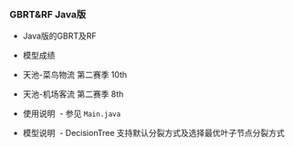 ### GBRT&RF Java版

- Java版的GBRT及RF

- 模型成绩
 - 天池-菜鸟物流 第二赛季 10th
 - 天池-机场客流 第二赛季 8th
  
- 使用说明
  - 参见 `Main.java`
  
- 模型说明
  - DecisionTree 支持默认分裂方式及选择最优叶子节点分裂方式
